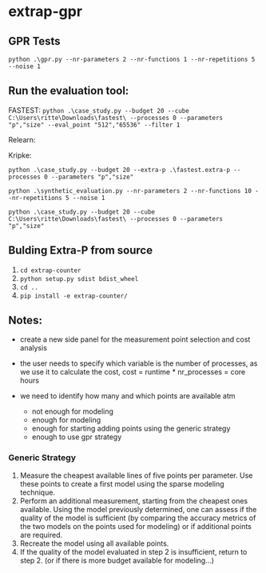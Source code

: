 # extrap-gpr

## GPR Tests

`python .\gpr.py --nr-parameters 2 --nr-functions 1 --nr-repetitions 5 --noise 1`

## Run the evaluation tool:

FASTEST: `python .\case_study.py --budget 20 --cube C:\Users\ritte\Downloads\fastest\ --processes 0 --parameters "p","size" --eval_point "512","65536" --filter 1`

Relearn:

Kripke:

`python .\case_study.py --budget 20 --extra-p .\fastest.extra-p --processes 0 --parameters "p","size"`

`python .\synthetic_evaluation.py --nr-parameters 2 --nr-functions 10 --nr-repetitions 5 --noise 1`

`python .\case_study.py --budget 20 --cube C:\Users\ritte\Downloads\fastest\ --processes 0 --parameters "p","size"`


## Bulding Extra-P from source

1. `cd extrap-counter`
2. `python setup.py sdist bdist_wheel`
3. `cd ..`
4. `pip install -e extrap-counter/`

## Notes:

* create a new side panel for the measurement point selection and cost analysis

* the user needs to specify which variable is the number of processes, as we use it to calculate the cost, cost = runtime * nr_processes = core hours

* we need to identify how many and which points are available atm
    * not enough for modeling
    * enough for modeling
    * enough for starting adding points using the generic strategy
    * enough to use gpr strategy


### Generic Strategy

1. Measure the cheapest available lines of five points per
parameter. Use these points to create a first model using
the sparse modeling technique.
2. Perform an additional measurement, starting from the
cheapest ones available. Using the model previously determined,
one can assess if the quality of the model is
sufficient (by comparing the accuracy metrics of the two models on the points used for modeling) or if additional points are required.
3. Recreate the model using all available points.
4. If the quality of the model evaluated in step 2 is insufficient,
return to step 2. (or if there is more budget available for modeling...)